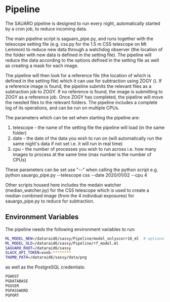 # Pipeline

The SAUARO pipeline is designed to run every night, automatically started by a cron job, to reduce incoming data.

The main pipeline script is saguaro_pipe.py, and runs together with the telescope setting file (e.g. css.py for the 1.5 m CSS telescope on Mt Lemmon) to reduce new data through a watchdog observer (the location of the folder with new data is defined in the setting file). The pipeline will reduce the data according to the options defined in the setting file as well as creating a mask for each image.

The pipeline will then look for a reference file (the location of which is defined in the setting file) which it can use for subtraction using ZOGY (). If a reference image is found, the pipeline submits the relevant files as a subtraction job to ZOGY. If no reference is found, the image is submitting to ZOGY as a reference job. Once ZOGY has completed, the pipeline will move the needed files to the relevant folders. The pipeline includes a complete log of its operations, and can be run on multiple CPUs.

The parameters which can be set when starting the pipeline are:
1) telescope - the name of the setting file the pipeline will load (in the same folder)
2) date - the date of the data you wish to run on (will automatically run the same night's data if not set i.e. it will run in real time)
3) cpu - the number of processes you wish to run across i.e. how many images to process at the same time (max number is the number of CPUs)

These parameters can be set use "--" when calling the python script e.g. python sauargo_pipe.py --telescope css --date 2020/01/02 --cpu 4

Other scripts housed here includes the medain watcher (median_watcher.py) for the CSS telescope which is used to create a median combined image (from the 4 individual exposures) for sauargo_pipe.py to reduce for subtraction.

## Environment Variables
The pipeline needs the following environment variables to run:
```bash
ML_MODEL_NEW=/dataraid6/sassy/Pipeline/model_onlyscorr16_ml  # optional, the default is included in the package
ML_MODEL_OLD=/dataraid6/sassy/Pipeline/rf_model.ml
SAGUARO_ROOT=/dataraid6/sassy
SLACK_API_TOKEN=xoxb-********
THUMB_PATH=/dataraid6/sassy/data/png
```

as well as the PostgreSQL credentials:
```bash
PGHOST
PGDATABASE
PGUSER
PGPASSWORD
PGPORT
```
